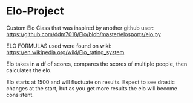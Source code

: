 # Elo-Project
Custom Elo Class that was inspired by another github user:<br>
    https://github.com/ddm7018/Elo/blob/master/elosports/elo.py
    
ELO FORMULAS used were found on wiki:<br>
    https://en.wikipedia.org/wiki/Elo_rating_system

Elo takes in a df of scores, compares the scores of multiple people, then calculates the elo.

Elo starts at 1500 and will fluctuate on results. Expect to see drastic changes at the start, but as you get more results the elo will become consistent.
